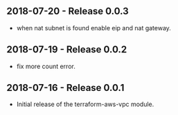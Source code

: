 ## 2018-07-20 - Release 0.0.3

- when nat subnet is found enable eip and nat gateway.

## 2018-07-19 - Release 0.0.2

- fix more count error.

## 2018-07-16 - Release 0.0.1

- Initial release of the terraform-aws-vpc module.

